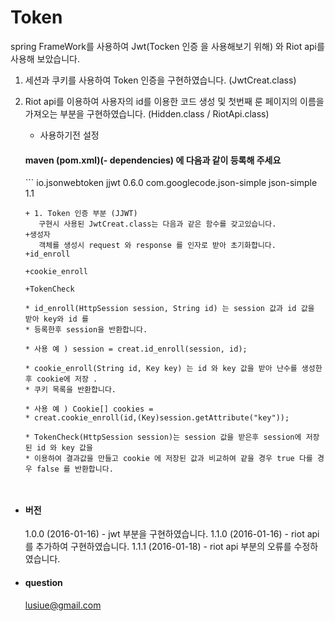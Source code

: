 # Token
spring FrameWork를 사용하여 Jwt(Tocken 인증 을 사용해보기 위해) 와 Riot api를 사용해 보았습니다. 
 1. 세션과 쿠키를 사용하여 Token 인증을 구현하였습니다. (JwtCreat.class)
 2. Riot api를 이용하여 사용자의 id를 이용한 코드 생성 및 첫번째 룬 페이지의 이름을 가져오는 부분을 구현하였습니다. 
 (Hidden.class / RiotApi.class)

	 + 사용하기전 설정
	
	  <h4>maven (pom.xml)(- dependencies) 에 다음과 같이 등록해 주세요</h4>
	  ```
		<!-- jjwt  -->
		<dependency>
			<groupId>io.jsonwebtoken</groupId>
			<artifactId>jjwt</artifactId>
			<version>0.6.0</version>
		</dependency>
		<!-- simple -->
		<dependency>
			<groupId>com.googlecode.json-simple</groupId>
			<artifactId>json-simple</artifactId>
			<version>1.1</version>
		</dependency>
	
	 ```
	 + 1. Token 인증 부분 (JJWT)
		구현시 사용된 JwtCreat.class는 다음과 같은 함수를 갖고있습니다.
	+생성자 
		객체를 생성시 request 와 response 를 인자로 받아 초기화합니다. 
	+id_enroll
		
	+cookie_enroll
	
	+TokenCheck
	 
	 * id_enroll(HttpSession session, String id) 는 session 값과 id 값을 받아 key와 id 를
	 * 등록한후 session을 반환합니다.
	 
	 * 사용 예 ) session = creat.id_enroll(session, id);
	 
	 * cookie_enroll(String id, Key key) 는 id 와 key 값을 받아 난수를 생성한후 cookie에 저장 .
	 * 쿠키 목록을 반환합니다.
	 
	 * 사용 예 ) Cookie[] cookies =
	 * creat.cookie_enroll(id,(Key)session.getAttribute("key"));
	 
	 * TokenCheck(HttpSession session)는 session 값을 받은후 session에 저장된 id 와 key 값을
	 * 이용하여 결과값을 만들고 cookie 에 저장된 값과 비교하여 같을 경우 true 다를 경우 false 를 반환합니다.
	 


+ <h4> 버전 </h4>

  1.0.0 (2016-01-16) - jwt 부분을 구현하였습니다.
  1.1.0 (2016-01-16) - riot api를 추가하여 구현하였습니다.
  1.1.1 (2016-01-18) - riot api 부분의 오류를 수정하였습니다.
  

+ <h4> question </h4>

  lusiue@gmail.com
